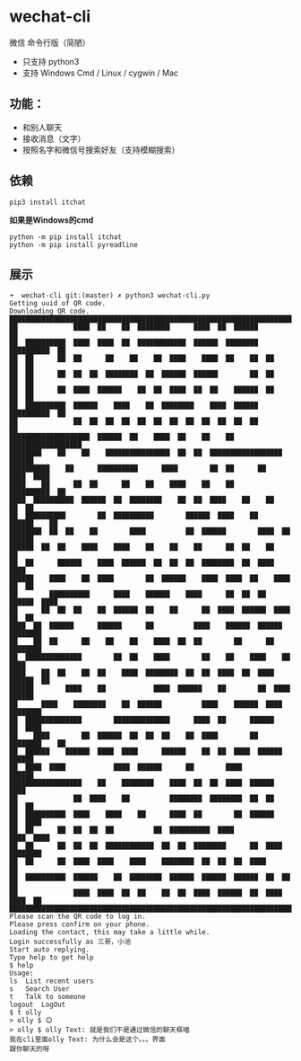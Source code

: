 # wechat-cli
微信 命令行版（简陋）

- 只支持 python3
- 支持 Windows Cmd / Linux / cygwin / Mac

## 功能：

- 和别人聊天
- 接收消息（文字）
- 按照名字和微信号搜索好友（支持模糊搜索）

## 依赖

```
pip3 install itchat
```

**如果是Windows的cmd**

    python -m pip install itchat
    python -m pip install pyreadline

## 展示

    ➜  wechat-cli git:(master) ✗ python3 wechat-cli.py
    Getting uuid of QR code.
    Downloading QR code.
    ██████████████████████████████████████████████████████████████████████████████
    ██              ████  ██    ██  ████████      ████  ██  ██████              ██
    ██  ██████████  ████  ████  ██  ████████████  ██████  ████████  ██████████  ██
    ██  ██      ██  ██      ██    ██    ██  ████    ████  ██    ██  ██      ██  ██
    ██  ██      ██  ██  ██  ████████  ██  ██████  ██████        ██  ██      ██  ██
    ██  ██      ██  ████  ██████    ██  ██  ████  ██  ██    ██████  ██      ██  ██
    ██  ██████████  ██████    ████    ██  ████████    ████  ██████  ██████████  ██
    ██              ██  ██  ██  ██  ██  ██  ██  ██  ██  ██  ██  ██              ██
    ████████████████████  ██████  ██    ████  ██    ██    ██    ██████████████████
    ████████    ██    ██    ████████████████  ██  ██  ██████████████████    ██████
    ██████████    ██      ██████████      ████        ██  ██      ██    ████  ████
    ████    ██      ██  ██      ██    ██    ████    ██    ██        ██████████  ██
    ████  ██████████  ██████  ██  ████████    ██  ██  ████    ██    ██      ██  ██
    ██  ██████████        ██  ██████████        ██████  ████    ██    ██████    ██
    ████████  ██  ██    ██        ████          ██  ██████        ████  ██  ██████
    ██████  ██  ██    ████    ████    ██    ██    ██      ██  ██    ██          ██
    ██  ██      ██████    ████  ██████  ██  ██  ██  ████████  ██  ████        ████
    ██████    ████    ██  ████        ██  ██████    ████  ████  ██    ████  ██  ██
    ██        ██████████      ████    ██████    ████      ██  ██  ██  ██████  ████
    ██      ██  ██  ██    ██  ██████  ██    ██      ██  ████  ██████  ████  ██  ██
    ████  ██  ██████      ██████      ██          ████    ██████  ██████  ████████
    ██    ██  ██      ██    ██    ██    ████  ██  ██        ██      ██    ████████
    ██  ██████████████        ██  ██    ████        ██    ██    ████    ██    ████
    ████    ██  ██    ██  ██    ████  ████████  ██  ██  ████  ██  ████  ██████  ██
    ██████        ████    ██            ████  ██████    ██        ██  ████  ██████
    ██      ████    ████████    ██  ██████          ████    ██████  ████  ████████
    ██  ██████████████        ██████████████      ████  ██      ██████    ██  ████
    ██    ████        ██  ██████  ██  ██  ██    ██  ████        ██  ████████    ██
    ██  ██████    ██████  ████  ████      ██████    ██  ██  ████  ██████    ██████
    ██  ████  ████            ████  ██████      ██        ████              ██████
    ██████████████████    ██    ████████    ████  ██  ██  ████  ██████        ████
    ██              ██  ████    ██          ████████  ████████  ██  ██      ██  ██
    ██  ██████████  ████    ████    ██      ████  ██        ██  ██████    ██  ████
    ██  ██      ██  ██  ██  ██          ██  ██████████  ████            ████  ████
    ██  ██      ██  ██  ██  ████████████  ██  ██  ████████      ██  ████  ████████
    ██  ██      ██  ████  ████    ████    ████████  ██  ██  ██  ████            ██
    ██  ██████████  ██████    ██  ████████  ██████  ██████  ██████  ██  ██      ██
    ██              ████  ████  ██  ██    ██  ██  ████  ██████  ██  ████  ████  ██
    ██████████████████████████████████████████████████████████████████████████████
    Please scan the QR code to log in.
    Please press confirm on your phone.
    Loading the contact, this may take a little while.
    Login successfully as 三哥，小池
    Start auto replying.
    Type help to get help
    $ help
    Usage:
    ls	List recent users
    s	Search User
    t	Talk to someone
    logout	LogOut
    $ t olly
    > olly $ 😊
    > olly $ olly Text: 就是我们不是通过微信的聊天框喵
    我在cli里面olly Text: 为什么会是这个。。。界面
    跟你聊天的呀
